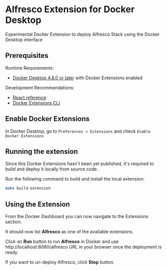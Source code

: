 # Alfresco Extension for Docker Desktop

Experimental Docker Extension to deploy Alfresco Stack using the Docker Desktop interface

## Prerequisites

Runtime Requirements:

* [Docker Desktop 4.8.0 or later](https://www.docker.com/products/docker-desktop/) with Docker Extensions enabled

Development Recommendations:

* [React reference](https://reactjs.org)
* [Docker Extensions CLI](https://github.com/docker/extensions-sdk)

## Enable Docker Extensions

In Docker Desktop, go to `Preferences > Extensions` and check `Enable Docker Extensions`

## Running the extension

Since this Docker Extensions hasn't been yet published, it's required to build and deploy it locally from source code.

Run the following command to build and install the local extension:

```sh
make build-extension
```

## Using the Extension

From the Docker Dashboard you can now navigate to the Extensions section.

It should now list **Alfresco** as one of the available extensions.

Click on **Run** button to run **Alfresco** in Docker and use http://localhost:8080/alfresco URL in your browser once the deployment is ready.

If you want to un-deploy Alfresco, click **Stop** button.
